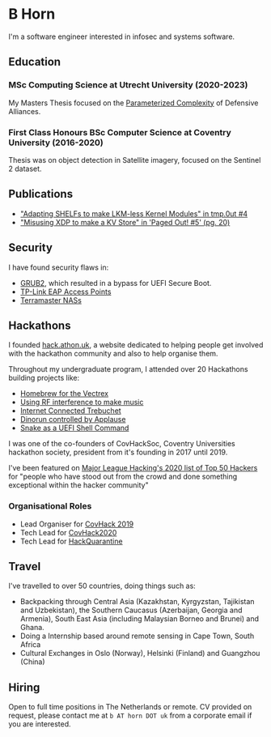 # B Horn

I'm a software engineer interested in infosec and systems software.

## Education

### MSc Computing Science at Utrecht University (2020-2023)

My Masters Thesis focused on the [Parameterized Complexity](https://en.wikipedia.org/wiki/Parameterized_complexity) of Defensive Alliances.

### First Class Honours BSc Computer Science at Coventry University (2016-2020)

Thesis was on object detection in Satellite imagery, focused on the Sentinel 2 dataset.

## Publications

* ["Adapting SHELFs to make LKM-less Kernel Modules" in tmp.0ut #4](https://tmpout.sh/4/5.html)
* ["Misusing XDP to make a KV Store" in 'Paged Out! #5' (pg. 20)](https://pagedout.institute/download/PagedOut_005.pdf)

## Security

I have found security flaws in:

* [GRUB2](https://blog.b.horn.uk/posts/grabit/), which resulted in a bypass for UEFI Secure Boot.
* [TP-Link EAP Access Points](https://github.com/bahorn/security/tree/main/TP-Link-EAP-2022-10-16)
* [Terramaster NASs](https://github.com/bahorn/security/blob/main/Terramaster-TOS-2021-03-27/TOS-rsync.md)

## Hackathons

I founded [hack.athon.uk](https://hack.athon.uk), a website dedicated to helping
people get involved with the hackathon community and also to help organise them.

Throughout my undergraduate program, I attended over 20 Hackathons building
projects like:

* [Homebrew for the Vectrex](https://devpost.com/software/goose-v-velociraptors)
* [Using RF interference to make music](https://devpost.com/software/dj-whitenoize)
* [Internet Connected Trebuchet](https://devpost.com/software/internet-of-flings)
* [Dinorun controlled by Applause](https://devpost.com/software/applause-review)
* [Snake as a UEFI Shell Command](https://devpost.com/software/uefi-worm)

I was one of the co-founders of CovHackSoc, Coventry Universities hackathon
society, president from it's founding in 2017 until 2019.

I've been featured on [Major League Hacking's 2020 list of Top 50 Hackers](https://top.mlh.io/2020/profiles/beowulf-horn)
for "people who have stood out from the crowd and done something exceptional
within the hacker community"

### Organisational Roles

* Lead Organiser for [CovHack 2019](https://web.archive.org/web/20190322160452/https://covhack.org/)
* Tech Lead for [CovHack2020](https://web.archive.org/web/20200301172154/https://covhack.org/)
* Tech Lead for [HackQuarantine](https://hackquarantine.com)

## Travel

I've travelled to over 50 countries, doing things such as:

* Backpacking through Central Asia (Kazakhstan, Kyrgyzstan, Tajikistan and Uzbekistan), the Southern Caucasus (Azerbaijan, Georgia and Armenia), South East Asia (including Malaysian Borneo and Brunei) and Ghana.
* Doing a Internship based around remote sensing in Cape Town, South Africa
* Cultural Exchanges in Oslo (Norway), Helsinki (Finland) and Guangzhou (China)

## Hiring

Open to full time positions in The Netherlands or remote.
CV provided on request, please contact me at `b AT horn DOT uk` from a corporate email if you are interested.
